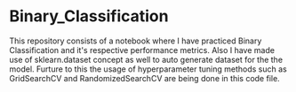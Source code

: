 # Binary_Classification
This repository consists of a notebook where I have practiced Binary Classification and it's respective performance metrics. Also I have made use of sklearn.dataset concept as well to auto generate dataset for the the model. Furture to this the usage of hyperparameter tuning methods such as GridSearchCV and RandomizedSearchCV are being done in this code file. 
